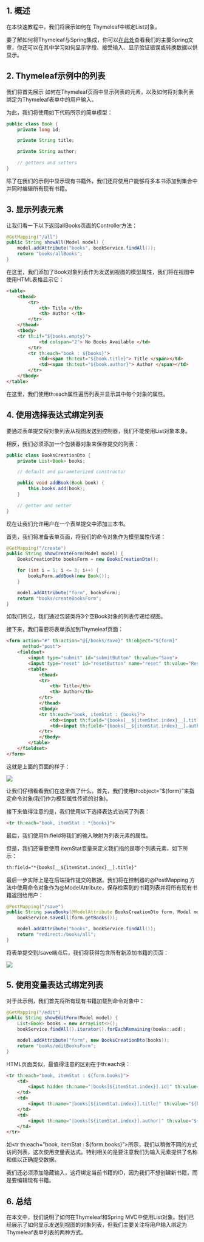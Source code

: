 ## 1. 概述

在本快速教程中，我们将展示如何在 Thymeleaf中绑定List对象。

要了解如何将Thymeleaf与Spring集成，你可以[在此处](https://www.baeldung.com/thymeleaf-in-spring-mvc)查看我们的主要Spring文章，你还可以在其中学习如何显示字段、接受输入、显示验证错误或转换数据以供显示。

## 2. Thymeleaf示例中的列表

我们将首先展示 如何在Thymeleaf页面中显示列表的元素，以及如何将对象列表绑定为Thymeleaf表单中的用户输入。

为此，我们将使用如下代码所示的简单模型：

```java
public class Book {
    private long id;

    private String title;

    private String author;
	
    // getters and setters
}
```

除了在我们的示例中显示现有书籍外，我们还将使用户能够将多本书添加到集合中并同时编辑所有现有书籍。

## 3. 显示列表元素

让我们看一下以下返回allBooks页面的Controller方法：

```java
@GetMapping("/all")
public String showAll(Model model) {
    model.addAttribute("books", bookService.findAll());
    return "books/allBooks";
}
```

在这里，我们添加了Book对象列表作为发送到视图的模型属性，我们将在视图中使用HTML表格显示它：

```html
<table>
    <thead>
        <tr>
            <th> Title </th>
            <th> Author </th>
        </tr>
    </thead>
    <tbody>
	<tr th:if="${books.empty}">
            <td colspan="2"> No Books Available </td>
        </tr>
        <tr th:each="book : ${books}">
            <td><span th:text="${book.title}"> Title </span></td>
            <td><span th:text="${book.author}"> Author </span></td>
        </tr>
    </tbody>
</table>
```

在这里，我们使用th:each属性遍历列表并显示其中每个对象的属性。

## 4. 使用选择表达式绑定列表

要通过表单提交将对象列表从视图发送到控制器，我们不能使用List对象本身。

相反，我们必须添加一个包装器对象来保存提交的列表：

```java
public class BooksCreationDto {
    private List<Book> books;

    // default and parameterized constructor

    public void addBook(Book book) {
        this.books.add(book);
    }
	
    // getter and setter
}
```

现在让我们允许用户在一个表单提交中添加三本书。

首先，我们将准备表单页面，将我们的命令对象作为模型属性传递：

```java
@GetMapping("/create")
public String showCreateForm(Model model) {
    BooksCreationDto booksForm = new BooksCreationDto();

    for (int i = 1; i <= 3; i++) {
        booksForm.addBook(new Book());
    }

    model.addAttribute("form", booksForm);
    return "books/createBooksForm";
}
```

如我们所见，我们通过包装类将3个空Book对象的列表传递给视图。

接下来，我们需要将表单添加到Thymeleaf页面：

```html
<form action="#" th:action="@{/books/save}" th:object="${form}"
      method="post">
    <fieldset>
        <input type="submit" id="submitButton" th:value="Save">
        <input type="reset" id="resetButton" name="reset" th:value="Reset"/>
        <table>
            <thead>
            <tr>
                <th> Title</th>
                <th> Author</th>
            </tr>
            </thead>
            <tbody>
            <tr th:each="book, itemStat : {books}">
                <td><input th:field="{books[__${itemStat.index}__].title}"/></td>
                <td><input th:field="{books[__${itemStat.index}__].author}"/></td>
            </tr>
            </tbody>
        </table>
    </fieldset>
</form>
```

这就是上面的页面的样子：

<img src="../assets/img.png">

让我们仔细看看我们在这里做了什么。首先，我们使用th:object=”${form}”来指定命令对象(我们作为模型属性传递的对象)。

接下来值得注意的是，我们使用以下选择表达式访问了列表：

```html
<tr th:each="book, itemStat : *{books}">
```

最后，我们使用th:field将我们的输入映射为列表元素的属性。

但是，我们还需要使用 itemStat变量来定义我们指的是哪个列表元素，如下所示：

```html
th:field="*{books[__${itemStat.index}__].title}"
```

最后一步实际上是在后端操作提交的数据。我们将在控制器的@PostMapping 方法中使用命令对象作为@ModelAttribute，保存检索到的书籍列表并将所有现有书籍返回给用户：

```java
@PostMapping("/save")
public String saveBooks(@ModelAttribute BooksCreationDto form, Model model) {
    bookService.saveAll(form.getBooks());

    model.addAttribute("books", bookService.findAll());
    return "redirect:/books/all";
}
```

将表单提交到/save端点后，我们将获得包含所有新添加书籍的页面：

<img src="../assets/img_1.png">

## 5. 使用变量表达式绑定列表

对于此示例，我们首先将所有现有书籍加载到命令对象中：

```java
@GetMapping("/edit")
public String showEditForm(Model model) {
    List<Book> books = new ArrayList<>();
    bookService.findAll().iterator().forEachRemaining(books::add);

    model.addAttribute("form", new BooksCreationDto(books));
    return "books/editBooksForm";
}
```

HTML页面类似，最值得注意的区别在于th:each块：

```html
<tr th:each="book, itemStat : ${form.books}">
    <td>
        <input hidden th:name="|books[${itemStat.index}].id|" th:value="${book.getId()}"/>
    </td>
    <td>
        <input th:name="|books[${itemStat.index}].title|" th:value="${book.getTitle()}"/>
    </td>
    <td>
        <input th:name="|books[${itemStat.index}].author|" th:value="${book.getAuthor()}"/>
    </td>
</tr>
```

如<tr th:each=”book, itemStat : ${form.books}”>所示，我们以稍微不同的方式访问列表，这次使用变量表达式。特别相关的是要注意我们为输入元素提供了名称和值以正确提交数据。

我们还必须添加隐藏输入，这将绑定当前书籍的ID，因为我们不想创建新书籍，而是要编辑现有书籍。

## 6. 总结

在本文中，我们说明了如何在Thymeleaf和Spring MVC中使用List对象。我们已经展示了如何显示发送到视图的对象列表，但我们主要关注将用户输入绑定为Thymeleaf表单列表的两种方式。